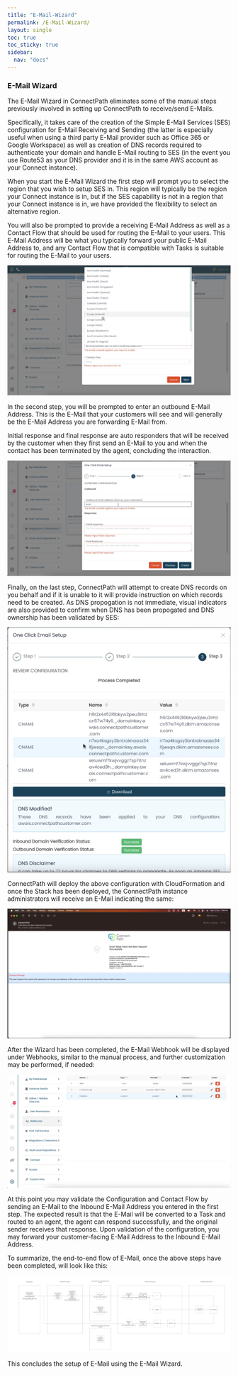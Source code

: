 ```yaml
---
title: "E-Mail-Wizard"
permalink: /E-Mail-Wizard/
layout: single
toc: true
toc_sticky: true
sidebar:
  nav: "docs"
---
```


### E-Mail Wizard

The E-Mail Wizard in ConnectPath eliminates some of the manual steps
previously involved in setting up ConnectPath to receive/send E-Mails.

Specifically, it takes care of the creation of the Simple E-Mail
Services (SES) configuration for E-Mail Receiving and Sending (the
latter is especially useful when using a third party E-Mail provider
such as Office 365 or Google Workspace) as well as creation of DNS
records required to authenticate your domain and handle E-Mail routing
to SES (in the event you use Route53 as your DNS provider and it is in
the same AWS account as your Connect instance).

When you start the E-Mail Wizard the first step will prompt you to
select the region that you wish to setup SES in. This region will
typically be the region your Connect instance is in, but if the SES
capability is not in a region that your Connect instance is in, we have
provided the flexibility to select an alternative region.

You will also be prompted to provide a receiving E-Mail Address as well
as a Contact Flow that should be used for routing the E-Mail to your
users. This E-Mail Address will be what you typically forward your
public E-Mail Address to, and any Contact Flow that is compatible with
Tasks is suitable for routing the E-Mail to your users.

![](./E-Mail-Wizard/media/image1.png)

In the second step, you will be prompted to enter an outbound E-Mail
Address. This is the E-Mail that your customers will see and will
generally be the E-Mail Address you are forwarding E-Mail from.

Initial response and final response are auto responders that will be
received by the customer when they first send an E-Mail to you and when
the contact has been terminated by the agent, concluding the
interaction.

![](./E-Mail-Wizard/media/image2.png)

Finally, on the last step, ConnectPath will attempt to create DNS
records on you behalf and if it is unable to it will provide instruction
on which records need to be created. As DNS propogation is not
immediate, visual indicators are also provided to confirm when DNS has
been propogated and DNS ownership has been validated by SES:

![](./E-Mail-Wizard/media/image3.png)

ConnectPath will deploy the above configuration with CloudFormation and
once the Stack has been deployed, the ConnectPath instance
administrators will receive an E-Mail indicating the same:

![](./E-Mail-Wizard/media/image4.png)

After the Wizard has been completed, the E-Mail Webhook will be
displayed under Webhooks, similar to the manual process, and further
customization may be performed, if needed:

![](./E-Mail-Wizard/media/image5.png)

At this point you may validate the Configuration and Contact Flow by
sending an E-Mail to the Inbound E-Mail Address you entered in the first
step. The expected result is that the E-Mail will be converted to a Task
and routed to an agent, the agent can respond successfully, and the
original sender receives that response. Upon validation of the
configuration, you may forward your customer-facing E-Mail Address to
the Inbound E-Mail Address.

To summarize, the end-to-end flow of E-Mail, once the above steps have
been completed, will look like this:

![](./E-Mail-Wizard/media/image6.png)

This concludes the setup of E-Mail using the E-Mail Wizard.
